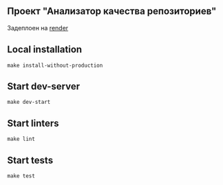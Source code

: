## Проект "Анализатор качества репозиториев"

Задеплоен на [render](https://analizator-kachestva-repozitoriev.onrender.com/)

## Local installation
```
make install-without-production
```
## Start dev-server
```
make dev-start
```
## Start linters
```
make lint
```
## Start tests
```
make test
```


